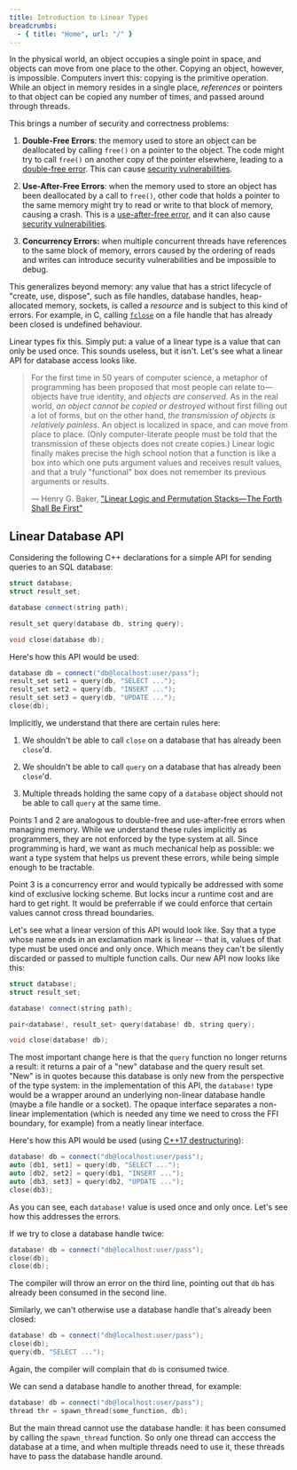 ```yaml
---
title: Introduction to Linear Types
breadcrumbs:
  - { title: "Home", url: "/" }
---
```


In the physical world, an object occupies a single point in space, and objects
can move from one place to the other. Copying an object, however, is
impossible. Computers invert this: copying is the primitive operation. While an
object in memory resides in a single place, _references_ or pointers to that
object can be copied any number of times, and passed around through threads.

This brings a number of security and correctness problems:

1. **Double-Free Errors**: the memory used to store an object can be deallocated
   by calling `free()` on a pointer to the object. The code might try to call
   `free()` on another copy of the pointer elsewhere, leading to a [double-free
   error][2free]. This can cause [security vulnerabilities][2freesec].

2. **Use-After-Free Errors**: when the memory used to store an object has been
   deallocated by a call to `free()`, other code that holds a pointer to the
   same memory might try to read or write to that block of memory, causing a
   crash. This is a [use-after-free error][afterfree], and it can also cause
   [security vulnerabilities][afterfreesec].

3. **Concurrency Errors:** when multiple concurrent threads have references to
   the same block of memory, errors caused by the ordering of reads and writes
   can introduce security vulnerabilities and be impossible to debug.

This generalizes beyond memory: any value that has a strict lifecycle of
"create, use, dispose", such as file handles, database handles, heap-allocated
memory, sockets, is called a _resource_ and is subject to this kind of
errors. For example, in C, calling [`fclose`][fclose] on a file handle that has
already been closed is undefined behaviour.

Linear types fix this. Simply put: a value of a linear type is a value that can
only be used once. This sounds useless, but it isn't. Let's see what a linear
API for database access looks like.

>For the first time in 50 years of computer science, a metaphor of programming
>has been proposed that most people can relate to—objects have true identity,
>and _objects are conserved_. As in the real world, _an object cannot be copied
>or destroyed_ without first filling out a lot of forms, but on the other hand,
>_the transmission of objects is relatively painless_. An object is localized in
>space, and can move from place to place. (Only computer-literate people must be
>told that the transmission of these objects does not create copies.) Linear
>logic finally makes precise the high school notion that a function is like a
>box into which one puts argument values and receives result values, and that a
>truly "functional" box does not remember its previous arguments or results.
>
>— Henry G. Baker, ["Linear Logic and Permutation Stacks—The Forth Shall Be First"][forth]

## Linear Database API

Considering the following C++ declarations for a simple API for sending queries
to an SQL database:

```c++
struct database;
struct result_set;

database connect(string path);

result_set query(database db, string query);

void close(database db);
```

Here's how this API would be used:

```c++
database db = connect("db@localhost:user/pass");
result_set set1 = query(db, "SELECT ...");
result_set set2 = query(db, "INSERT ...");
result_set set3 = query(db, "UPDATE ...");
close(db);
```

Implicitly, we understand that there are certain rules here:

1. We shouldn't be able to call `close` on a database that has already been
   `close`'d.

2. We shouldn't be able to call `query` on a database that has already been
   `close`'d.

3. Multiple threads holding the same copy of a `database` object should not be
   able to call `query` at the same time.

Points 1 and 2 are analogous to double-free and use-after-free errors when
managing memory. While we understand these rules implicitly as programmers, they
are not enforced by the type system at all. Since programming is hard, we want
as much mechanical help as possible: we want a type system that helps us prevent
these errors, while being simple enough to be tractable.

Point 3 is a concurrency error and would typically be addressed with some kind
of exclusive locking scheme. But locks incur a runtime cost and are hard to get
right. It would be preferrable if we could enforce that certain values cannot
cross thread boundaries.

Let's see what a linear version of this API would look like. Say that a type
whose name ends in an exclamation mark is linear -- that is, values of that type
must be used once and only once. Which means they can't be silently discarded or
passed to multiple function calls. Our new API now looks like this:

```c++
struct database!;
struct result_set;

database! connect(string path);

pair<database!, result_set> query(database! db, string query);

void close(database! db);
```

The most important change here is that the `query` function no longer returns a
result: it returns a pair of a "new" database and the query result set. "New" is
in quotes because this database is only new from the perspective of the type
system: in the implementation of this API, the `database!` type would be a
wrapper around an underlying non-linear database handle (maybe a file handle or
a socket). The opaque interface separates a non-linear implementation (which is
needed any time we need to cross the FFI boundary, for example) from a neatly
linear interface.

Here's how this API would be used (using [C++17 destructuring][destr]):

```c++
database! db = connect("db@localhost:user/pass");
auto [db1, set1] = query(db, "SELECT ...");
auto [db2, set2] = query(db1, "INSERT ...");
auto [db3, set3] = query(db2, "UPDATE ...");
close(db3);
```

As you can see, each `database!` value is used once and only once. Let's see how
this addresses the errors.

If we try to close a database handle twice:

```c++
database! db = connect("db@localhost:user/pass");
close(db);
close(db);
```

The compiler will throw an error on the third line, pointing out that `db` has
already been consumed in the second line.

Similarly, we can't otherwise use a database handle that's already been closed:

```c++
database! db = connect("db@localhost:user/pass");
close(db);
query(db, "SELECT ...");
```

Again, the compiler will complain that `db` is consumed twice.

We can send a database handle to another thread, for example:

```c++
database! db = connect("db@localhost:user/pass");
thread thr = spawn_thread(some_function, db);
```

But the main thread cannot use the database handle: it has been consumed by
calling the `spawn_thread` function. So only one thread can acccess the database
at a time, and when multiple threads need to use it, these threads have to pass
the database handle around.

[forth]: https://www.plover.com/~mjd/misc/hbaker-archive/ForthStack.html
[2free]: https://cwe.mitre.org/data/definitions/415.html
[2freesec]: https://owasp.org/www-community/vulnerabilities/Doubly_freeing_memory
[afterfree]: https://cwe.mitre.org/data/definitions/416.html
[afterfreesec]: https://owasp.org/www-community/vulnerabilities/Using_freed_memory
[fclose]: https://man7.org/linux/man-pages/man3/fclose.3.html
[destr]: https://en.cppreference.com/w/cpp/language/structured_binding
